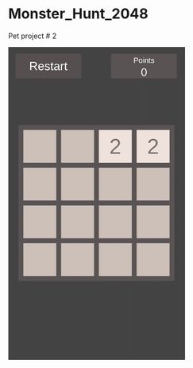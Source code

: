 # Monster_Hunt_2048

Pet project # 2

![grab-landing-page](https://github.com/Alex21Sav/2048-Clone/blob/main/ScreenGif.gif)
